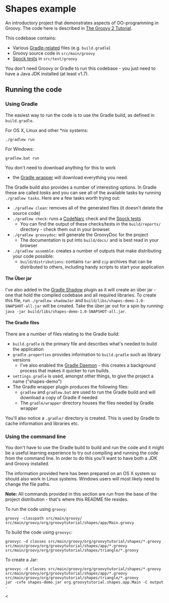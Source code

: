 # Shapes example
An introductory project that demonstrates aspects of OO-programming in Groovy. The code here is described in
[The Groovy 2 Tutorial](https://leanpub.com/groovytutorial).

This codebase contains:

* Various [Gradle-related](http://gradle.org/) files (e.g. `build.gradle`)
* Groovy source code in `src/main/groovy`
* [Spock tests](http://spockframework.github.io/spock/docs/1.0/index.html) in `src/test/groovy`

You don't need Groovy or Gradle to run this codebase - you just need to have a Java JDK installed (at least v1.7).

## Running the code

### Using Gradle

The easiest way to run the code is to use the Gradle build, as defined in `build.gradle`.

For OS X, Linux and other *nix systems:

    ./gradlew run

For Windows:

    gradlew.bat run

You don't need to download anything for this to work
- the [Gradle wrapper](https://docs.gradle.org/current/userguide/wrapper_plugin.html) will download everything you need.

The Gradle build also provides a number of interesting options. In Gradle these are called _tasks_ and you can
see all of the available tasks by running `./gradlew tasks`. Here are a few tasks worth trying out:

* `./gradlew clean`: removes all of the generated files (it doesn't delete the source code)
* `./gradlew check`: runs a [CodeNarc](http://codenarc.sourceforge.net/) check and the [Spock tests](http://spockframework.github.io/spock/docs/1.0/index.html)
    * You can find the output of these checks/tests in the `build/reports/` directory - check them out in your browser.
* `./gradlew groovydoc`: will generate the GroovyDoc for the project
    * The documentation is put into `build/docs/` and is best read in your browser
* `./gradlew assemble`: creates a number of outputs that make distributing your code possible:
    * `build/distributions`: contains `tar` and `zip` archives that can be distributed to others, including handy scripts to start your application

#### The Über jar
I've also added in the [Gradle Shadow](https://github.com/johnrengelman/shadow/) plugin as it will create an über jar - one that hold the compiled codebase and all required libraries.
To create this file, run `./gradlew shadowJar` and `build/libs/shapes-demo-1.0-SNAPSHOT-all.jar` will be created.
Take the über jar out for a spin by running: `java -jar build/libs/shapes-demo-1.0-SNAPSHOT-all.jar`.

#### The Gradle files
There are a number of files relating to the Gradle build:

* `build.gradle` is the primary file and describes what's needed to build the application
* `gradle.properties` provides information to `build.gradle` such as library versions
    * I've also enabled the [Gradle Daemon](https://docs.gradle.org/current/userguide/gradle_daemon.html) - this creates a background process that makes it quicker to run builds.
* `settings.gradle` is used, amongst other things, to give the project a name ("shapes-demo")
* The Gradle wrapper plugin produces the following files:
    * `gradlew` and `gradlew.bat` are used to run the Gradle build and will download a copy of Gradle if needed
    * The `gradle/wrapper` directory houses the files needed by Gradle wrapper

You'll also notice a `.gradle/` directory is created. This is used by Gradle to cache information and libraries etc.

### Using the command line

You don't have to use the Gradle build to build and run the code and it might be a useful learning experience to try out
compiling and running the code from the command line. In order to do this you'll want to have both a JDK and Groovy installed.

The information provided here has been prepared on an OS X system
so should also work in Linux systems. Windows users will most likely need to change the file paths.

__Note:__ All commands provided in this section are run from the base of the project distribution - that's where this
README file resides.

To run the code using `groovy`:

    groovy -classpath src/main/groovy/ src/main/groovy/org/groovytutorial/shapes/app/Main.groovy

To build the code using `groovyc`:

    groovyc -d classes src/main/groovy/org/groovytutorial/shapes/*.groovy src/main/groovy/org/groovytutorial/shapes/app/*.groovy src/main/groovy/org/groovytutorial/shapes/triangle/*.groovy

To create a Jar:

    groovyc -d classes src/main/groovy/org/groovytutorial/shapes/*.groovy src/main/groovy/org/groovytutorial/shapes/app/*.groovy src/main/groovy/org/groovytutorial/shapes/triangle/*.groovy
    jar -cvfe shapes-demo.jar org.groovytutorial.shapes.app.Main -C output .

<
